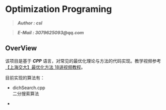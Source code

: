 # Optimization Programing
>___Author : csl___  

>___E-Mail : 3079625093@qq.com___

## OverView

该项目是基于 ___CPP___ 语言，对常见的最优化理论与方法的代码实现。教学视频参考
[【上海交大】最优化方法 18讲视频教程](https://www.bilibili.com/video/BV1nx411x7dY?p=1)。  

目前实现的算法有：   
+ dichSearch.cpp   
    二分搜索算法

+ 